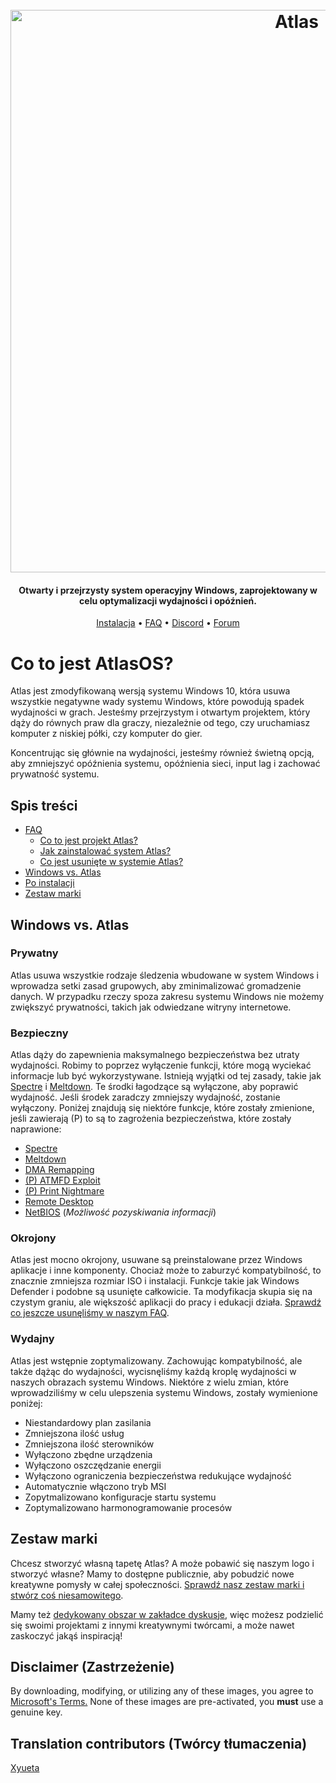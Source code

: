 <h1 align="center">
  <br>
  <a href="http://atlasos.net"><img src="https://i.imgur.com/xV08gIt.png" alt="Atlas" width="900"></a>
</h1>
<h4 align="center">Otwarty i przejrzysty system operacyjny Windows, zaprojektowany w celu optymalizacji wydajności i opóźnień.</h4>

<p align="center">
  <a href="https://github.com/Atlas-OS/Atlas/wiki/2.-Installing">Instalacja</a>
  •
  <a href="https://github.com/Atlas-OS/Atlas/wiki/1.-FAQ#contents">FAQ</a>
  •
  <a href="https://discord.com/servers/atlas-795710270000332800" target="_blank">Discord</a>
  •
  <a href="https://forum.atlasos.net">Forum</a>
</p>


# Co to jest AtlasOS?

Atlas jest zmodyfikowaną wersją systemu Windows 10, która usuwa wszystkie negatywne wady systemu Windows, które powodują spadek wydajności w grach. Jesteśmy przejrzystym i otwartym projektem, który dąży do równych praw dla graczy, niezależnie od tego, czy uruchamiasz komputer z niskiej półki, czy komputer do gier.

Koncentrując się głównie na wydajności, jesteśmy również świetną opcją, aby zmniejszyć opóźnienia systemu, opóźnienia sieci, input lag i zachować prywatność systemu.

## Spis treści

- [FAQ](https://github.com/Atlas-OS/Atlas/wiki/1.-FAQ)
  - [Co to jest projekt Atlas?](https://github.com/Atlas-OS/Atlas/wiki/1.-FAQ#11-what-is-the-atlas-project)
  - [Jak zainstalować system Atlas?](https://github.com/Atlas-OS/Atlas/wiki/1.-FAQ#12-how-do-i-install-atlas-os)
  - [Co jest usunięte w systemie Atlas?](https://github.com/Atlas-OS/Atlas/wiki/1.-FAQ#13-whats-removed-in-atlas-os)
- <a href="#windows-vs-atlas">Windows vs. Atlas</a>
- [Po instalacji](https://github.com/Atlas-OS/Atlas/wiki/3.-Post-Install)
- [Zestaw marki](https://github.com/Atlas-OS/Atlas/blob/main/img/brand-kit.zip?raw=true)

## Windows vs. Atlas

### **Prywatny**

Atlas usuwa wszystkie rodzaje śledzenia wbudowane w system Windows i wprowadza setki zasad grupowych, aby zminimalizować gromadzenie danych. W przypadku rzeczy spoza zakresu systemu Windows nie możemy zwiększyć prywatności, takich jak odwiedzane witryny internetowe.

### **Bezpieczny**

Atlas dąży do zapewnienia maksymalnego bezpieczeństwa bez utraty wydajności. Robimy to poprzez wyłączenie funkcji, które mogą wyciekać informacje lub być wykorzystywane. Istnieją wyjątki od tej zasady, takie jak [Spectre](https://spectreattack.com/spectre.pdf) i [Meltdown](https://meltdownattack.com/meltdown.pdf). Te środki łagodzące są wyłączone, aby poprawić wydajność. Jeśli środek zaradczy zmniejszy wydajność, zostanie wyłączony. Poniżej znajdują się niektóre funkcje, które zostały zmienione, jeśli zawierają (P) to są to zagrożenia bezpieczeństwa, które zostały naprawione:

- [Spectre](https://spectreattack.com/spectre.pdf)
- [Meltdown](https://meltdownattack.com/meltdown.pdf)
- [DMA Remapping](https://docs.microsoft.com/en-us/windows/security/information-protection/kernel-dma-protection-for-thunderbolt)
- [(P) ATMFD Exploit](https://msrc.microsoft.com/update-guide/en-US/vulnerability/CVE-2020-1020)
- [(P) Print Nightmare](https://us-cert.cisa.gov/ncas/current-activity/2021/06/30/printnightmare-critical-windows-print-spooler-vulnerability)
- [Remote Desktop](https://cve.mitre.org/cgi-bin/cvekey.cgi?keyword=Windows+Remote+Desktop)
- [NetBIOS](https://en.wikipedia.org/wiki/NetBIOS) (*Możliwość pozyskiwania informacji*)

### **Okrojony**

Atlas jest mocno okrojony, usuwane są preinstalowane przez Windows aplikacje i inne komponenty. Chociaż może to zaburzyć kompatybilność, to znacznie zmniejsza rozmiar ISO i instalacji. Funkcje takie jak Windows Defender i podobne są usunięte całkowicie. Ta modyfikacja skupia się na czystym graniu, ale większość aplikacji do pracy i edukacji działa. [Sprawdź co jeszcze usunęliśmy w naszym FAQ](https://github.com/Atlas-OS/Atlas/wiki/1.-FAQ#13-whats-removed-in-atlas-os).

### **Wydajny**

Atlas jest wstępnie zoptymalizowany. Zachowując kompatybilność, ale także dążąc do wydajności, wycisnęliśmy każdą kroplę wydajności w naszych obrazach systemu Windows. Niektóre z wielu zmian, które wprowadziliśmy w celu ulepszenia systemu Windows, zostały wymienione poniżej:

- Niestandardowy plan zasilania
- Zmniejszona ilość usług
- Zmniejszona ilość sterowników
- Wyłączono zbędne urządzenia
- Wyłączono oszczędzanie energii
- Wyłączono ograniczenia bezpieczeństwa redukujące wydajność
- Automatycznie włączono tryb MSI
- Zopytmalizowano konfiguracje startu systemu
- Zoptymalizowano harmonogramowanie procesów

## Zestaw marki

Chcesz stworzyć własną tapetę Atlas? A może pobawić się naszym logo i stworzyć własne? Mamy to dostępne publicznie, aby pobudzić nowe kreatywne pomysły w całej społeczności. [Sprawdź nasz zestaw marki i stwórz coś niesamowitego](https://github.com/Atlas-OS/Atlas/blob/main/img/brand-kit.zip?raw=true).

Mamy też [dedykowany obszar w zakładce dyskusje](https://github.com/Atlas-OS/Atlas/discussions/categories/community-artwork), więc możesz podzielić się swoimi projektami z innymi kreatywnymi twórcami, a może nawet zaskoczyć jakąś inspiracją!

## Disclaimer (Zastrzeżenie)

By downloading, modifying, or utilizing any of these images, you agree to [Microsoft's Terms.](https://www.microsoft.com/en-us/Useterms/Retail/Windows/10/UseTerms_Retail_Windows_10_English.htm) None of these images are pre-activated, you **must** use a genuine key.

## Translation contributors (Twórcy tłumaczenia)

[Xyueta](https://github.com/Xyueta)
